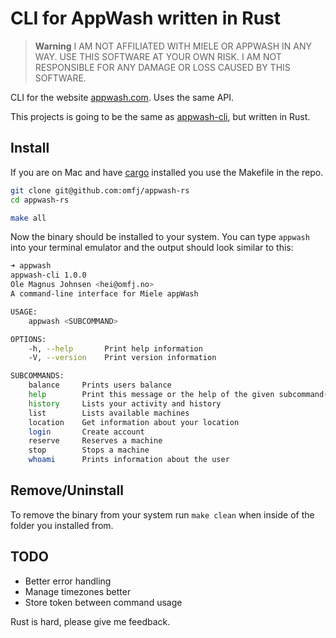 # CLI for AppWash written in Rust

> **Warning**
> I AM NOT AFFILIATED WITH MIELE OR APPWASH IN ANY WAY. USE THIS SOFTWARE AT YOUR OWN RISK. I AM NOT RESPONSIBLE FOR ANY DAMAGE OR LOSS CAUSED BY THIS SOFTWARE.

CLI for the website [appwash.com](https://appwash.com/). Uses the same API.

This projects is going to be the same as [appwash-cli](https://github.com/omfj/appwash-cli), but written in Rust.

## Install

If you are on Mac and have [cargo](https://doc.rust-lang.org/cargo/getting-started/installation.html) installed you use the Makefile in the repo.

```bash
git clone git@github.com:omfj/appwash-rs
cd appwash-rs
```

```bash
make all
```

Now the binary should be installed to your system. You can type `appwash` into your terminal emulator and the output should look similar to this:

```bash
➜ appwash
appwash-cli 1.0.0
Ole Magnus Johnsen <hei@omfj.no>
A command-line interface for Miele appWash

USAGE:
    appwash <SUBCOMMAND>

OPTIONS:
    -h, --help       Print help information
    -V, --version    Print version information

SUBCOMMANDS:
    balance     Prints users balance
    help        Print this message or the help of the given subcommand(s)
    history     Lists your activity and history
    list        Lists available machines
    location    Get information about your location
    login       Create account
    reserve     Reserves a machine
    stop        Stops a machine
    whoami      Prints information about the user

```

## Remove/Uninstall

To remove the binary from your system run `make clean` when inside of the folder you installed from.

## TODO

- Better error handling
- Manage timezones better
- Store token between command usage

Rust is hard, please give me feedback.
